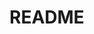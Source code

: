 # README
<!--
## (No)sテーブル
|Column |Type |Options |
|-------|-----|--------|
| | | |

### Association
 -  :(No)s
-->


<!--
テーブル: テーブル内数 -- Association先
s: 0 -- 
-->